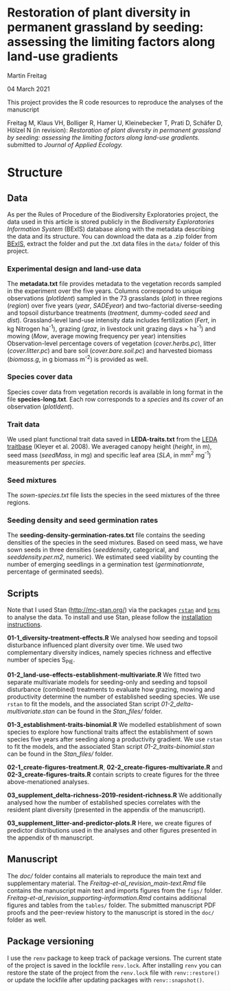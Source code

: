 <!-- README.md is generated from README.Rmd. Please edit that file -->

# Restoration of plant diversity in permanent grassland by seeding: assessing the limiting factors along land-use gradients

Martin Freitag

04 March 2021

This project provides the R code resources to reproduce the analyses of
the manuscript

Freitag M, Klaus VH, Bolliger R, Hamer U, Kleinebecker T, Prati D,
Schäfer D, Hölzel N (in revision): *Restoration of plant diversity in
permanent grassland by seeding: assessing the limiting factors along
land-use gradients.* submitted to *Journal of Applied Ecology.*

# Structure

## Data

As per the Rules of Procedure of the Biodiversity Exploratories project,
the data used in this article is stored publicly in the *Biodiversity
Exploratories Information System* (BExIS) database along with the
metadata describing the data and its structure. You can download the
data as a .zip folder from
[BExIS](https://www.bexis.uni-jena.de/sws/PublicDataLink/Index), extract
the folder and put the .txt data files in the `data/` folder of this
project.

### Experimental design and land-use data

The **metadata.txt** file provides metadata to the vegetation records
sampled in the experiment over the five years. Columns correspond to
unique observations (*plotIdent*) sampled in the 73 grasslands (*plot*)
in three regions (*region*) over five years (*year*, *SADEyear*) and
two-factorial diverse-seeding and topsoil disturbance treatments
(*treatment*, dummy-coded *seed* and *dist*). Grassland-level land-use
intensity data includes fertilization (*Fert*, in kg Nitrogen
ha<sup>-1</sup>), grazing (*graz*, in livestock unit grazing days ×
ha<sup>-1</sup>) and mowing (*Mow*, average mowing frequency per year)
intensities Observation-level percentage covers of vegetation
(*cover.herbs.pc*), litter (*cover.litter.pc*) and bare soil
(*cover.bare.soil.pc*) and harvested biomass (*biomass.g*, in g biomass
m<sup>-2</sup>) is provided as well.

### Species cover data

Species cover data from vegetation records is available in long format
in the file **species-long.txt**. Each row corresponds to a *species*
and its *cover* of an observation (*plotIdent*).

### Trait data

We used plant functional trait data saved in **LEDA-traits.txt** from
the [LEDA traitbase](https://doi.org/10.1111/j.1365-2745.2008.01430.x)
(Kleyer et al. 2008). We averaged canopy height (*height*, in m), seed
mass (*seedMass*, in mg) and specific leaf area (*SLA*, in
mm<sup>2</sup> mg<sup>-1</sup>) measurements per *species*.

### Seed mixtures

The *sown-species.txt* file lists the species in the seed mixtures of
the three regions.

### Seeding density and seed germination rates

The **seeding-density-germination-rates.txt** file contains the seeding
densities of the species in the seed mixtures. Based on seed mass, we
have sown seeds in three densities (*seeddensity*, categorical, and
*seeddensity.per.m2*, numeric). We estimated seed viability by counting
the number of emerging seedlings in a germination test
(*germinationrate*, percentage of germinated seeds).

## Scripts

Note that I used Stan (<http://mc-stan.org/>) via the packages
[`rstan`](http://mc-stan.org/rstan/) and
[`brms`](https://github.com/paul-buerkner/brms) to analyse the data. To
install and use Stan, please follow the [installation
instructions](https://github.com/stan-dev/rstan/wiki/RStan-Getting-Started).

**01-1\_diversity-treatment-effects.R** We analysed how seeding and
topsoil disturbance influenced plant diversity over time. We used two
complementary diversity indices, namely species richness and effective
number of species S<sub>PIE</sub>.

**01-2\_land-use-effects-establishment-multivariate.R** We fitted two
separate multivariate models for seeding-only and seeding and topsoil
disturbance (combined) treatments to evaluate how grazing, mowing and
productivity determine the number of established seeding species. We use
`rstan` to fit the models, and the associated Stan script
*01-2\_delta-multivariate.stan* can be found in the *Stan\_files/*
folder.

**01-3\_establishment-traits-binomial.R** We modelled establishment of
sown species to explore how functional traits affect the establishment
of sown species five years after seeding along a productivity gradient.
We use `rstan` to fit the models, and the associated Stan script
*01-2\_traits-binomial.stan* can be found in the *Stan\_files/* folder.

**02-1\_create-figures-treatment.R**,
**02-2\_create-figures-multivariate.R** and
**02-3\_create-figures-traits.R** contain scripts to create figures for
the three above-menationed analyses.

**03\_supplement\_delta-richness-2019-resident-richness.R** We
additionally analysed how the number of established species correlates
with the resident plant diversity (presented in the appendix of the
manuscript).

**03\_supplement\_litter-and-predictor-plots.R** Here, we create figures
of predictor distributions used in the analyses and other figures
presented in the appendix of th manuscript.

## Manuscript

The *doc/* folder contains all materials to reproduce the main text and
supplementary material. The *Freitag-et-al\_revision\_main-text.Rmd*
file contains the manuscript main text and imports figures from the
`figs/` folder. *Freitag-et-al\_revision\_supporting-information.Rmd*
contains additional figures and tables from the `tables/` folder. The
submitted manuscript PDF proofs and the peer-review history to the
manuscript is stored in the `doc/` folder as well.

## Package versioning

I use the `renv` package to keep track of package versions. The current
state of the project is saved in the lockfile `renv.lock`. After
installing `renv` you can restore the state of the project from the
`renv.lock` file with `renv::restore()` or update the lockfile after
updating packages with `renv::snapshot()`.
